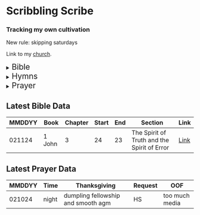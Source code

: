 # Scribbling Scribe
### Tracking my own cultivation

New rule: skipping saturdays

Link to my [church](https://tjc.org/).

<details>
<summary>
<span style="font-size: 1.5em;">Bible</span>
</summary>

*Man shall not live by bread alone*...

I will:
 - write one section of the NKJV Bible every day
 - listen to that section in Chinese
 - write down the outline

Kinda too lazy to make an automated progress bar for now.  
Will consider once things are in better shape using [this](./bible_metadata.csv).

[Tracking Info](./bible_outline.csv)  
[Chinese Audio Bible](https://www.wordproject.org/bibles/audio/04_chinese/index.htm)

</details>

<details>
<summary>
<span style="font-size: 1.5em;">Hymns</span>
</summary>

*I will bless the Lord at all times*...

I never learned to play all 525 hymns on the piano with sincerety. When I do, I'll add it to a completion list.  
Eventually, I can use this CSV can train a digital assistant in suggesting hymns for any topic.

[Hymns](./hymn_metadata.csv)
</details>

<details>
<summary>
<span style="font-size: 1.5em;">Prayer</span>
</summary>

*Let us therefore come boldly to the throne of grace*...

I will:
 - track if I prayed in the morning and night
 - write one thing I'm thankful for
 - write one prayer request
 - write the biggest oof of the day

[Prayer Log](./prayer_log.csv)

It'd be interesting to see how things change over time, or don't change over time.
</details>

## Latest Bible Data
<!--BIBLE_DATA_START-->
| MMDDYY | Book | Chapter | Start | End | Section | Link |
| ------ | ---- | ------- | ----- | --- | ------- | ---- |
| 021124 | 1 John | 3 | 24 | 23 | The Spirit of Truth and the Spirit of Error | [Link](https://i.imgur.com/0m2wqkB.jpg) |<!--BIBLE_DATA_END-->

## Latest Prayer Data
<!--PRAYER_DATA_START-->
| MMDDYY | Time | Thanksgiving | Request | OOF |
| ------ | ---- | ------------ | ------- | --- |
| 021024 | night | dumpling fellowship and smooth agm | HS | too much media |<!--PRAYER_DATA_END-->
